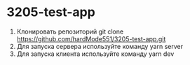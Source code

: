 ﻿# 3205-test-app
1. Клонировать репозиторий git clone https://github.com/hardMode551/3205-test-app.git
2. Для запуска сервера используйте команду yarn server
3. Для запуска клиента используйте команду yarn dev
